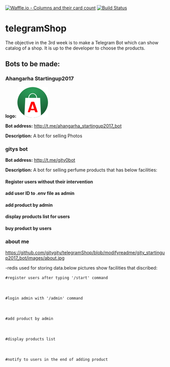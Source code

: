 [![Waffle.io - Columns and their card count](https://badge.waffle.io/Startingup2017python2/telegramShop.svg?columns=all)](https://waffle.io/Startingup2017python2/telegramShop)
[![Build Status](https://travis-ci.org/Startingup2017python2/telegramShop.svg?branch=master)](https://travis-ci.org/Startingup2017python2/telegramShop)
# telegramShop
The objective in the 3rd week is to make a Telegram Bot which can show catalog of a shop.
It is up to the developer to choose the products.
## Bots to be made:

### Ahangarha Startingup2017

__logo:__ ![Ahangarha StartingUp2017 bot logo](ahangarha_bot_logo.png "Ahangarha StartingUp2017 bot logo")

__Bot address:__ http://t.me/ahangarha_startingup2017_bot

__Description:__ A bot for selling Photos



### gitys bot


__Bot address:__ http://t.me/gity0bot

__Description:__ A bot for selling perfume products that has below facilities:

#### Register users without their intervention
#### add user ID to .env file as admin
#### add product by admin
#### display products list for users 
#### buy product by users

### about me

https://github.com/gitygity/telegramShop/blob/modifyreadme/gity_startingup2017_bot/images/about.jpg


-redis used for storing data.below pictures show facilities that discribed:

	#register users after typing '/start' command



	#login admin with '/admin' command



	#add product by admin



	#display products list



	#notify to users in the end of adding product
	
	



   






